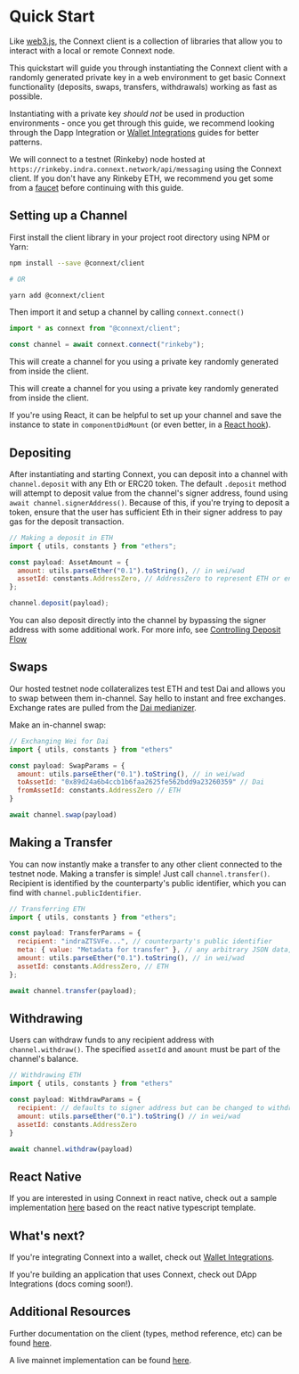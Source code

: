# Quick Start

Like [web3.js](https://web3js.readthedocs.io/), the Connext client is a collection of libraries that allow you to interact with a local or remote Connext node.

This quickstart will guide you through instantiating the Connext client with a randomly generated private key in a web environment to get basic Connext functionality (deposits, swaps, transfers, withdrawals) working as fast as possible.

Instantiating with a private key _should not_ be used in production environments - once you get through this guide, we recommend looking through the Dapp Integration or [Wallet Integrations](../user/walletIntegrations) guides for better patterns.

We will connect to a testnet (Rinkeby) node hosted at `https://rinkeby.indra.connext.network/api/messaging` using the Connext client. If you don't have any Rinkeby ETH, we recommend you get some from a [faucet](https://faucet.rinkeby.io/) before continuing with this guide.

## Setting up a Channel

First install the client library in your project root directory using NPM or Yarn:

```sh
npm install --save @connext/client

# OR

yarn add @connext/client
```

Then import it and setup a channel by calling `connext.connect()`

```javascript
import * as connext from "@connext/client";

const channel = await connext.connect("rinkeby");
```

This will create a channel for you using a private key randomly generated from inside the client.

This will create a channel for you using a private key randomly generated from inside the client.

If you're using React, it can be helpful to set up your channel and save the instance to state in `componentDidMount` (or even better, in a [React hook](https://reactjs.org/docs/hooks-intro.html)).

## Depositing

After instantiating and starting Connext, you can deposit into a channel with `channel.deposit` with any Eth or ERC20 token. The default `.deposit` method will attempt to deposit value from the channel's signer address, found using `await channel.signerAddress()`. Because of this, if you're trying to deposit a token, ensure that the user has sufficient Eth in their signer address to pay gas for the deposit transaction.

```javascript
// Making a deposit in ETH
import { utils, constants } from "ethers";

const payload: AssetAmount = {
  amount: utils.parseEther("0.1").toString(), // in wei/wad
  assetId: constants.AddressZero, // AddressZero to represent ETH or enter the token address
};

channel.deposit(payload);
```

You can also deposit directly into the channel by bypassing the signer address with some additional work. For more info, see [Controlling Deposit Flow](https://docs.connext.network/en/latest/user/advanced.html#controlling-deposit-flow)

## Swaps

Our hosted testnet node collateralizes test ETH and test Dai and allows you to swap between them in-channel. Say hello to instant and free exchanges. Exchange rates are pulled from the [Dai medianizer](https://developer.makerdao.com/feeds/).

Make an in-channel swap:

```javascript
// Exchanging Wei for Dai
import { utils, constants } from "ethers"

const payload: SwapParams = {
  amount: utils.parseEther("0.1").toString(), // in wei/wad
  toAssetId: "0x89d24a6b4ccb1b6faa2625fe562bdd9a23260359" // Dai
  fromAssetId: constants.AddressZero // ETH
}

await channel.swap(payload)
```

## Making a Transfer

You can now instantly make a transfer to any other client connected to the testnet node. Making a transfer is simple! Just call `channel.transfer()`. Recipient is identified by the counterparty's public identifier, which you can find with `channel.publicIdentifier`.

```javascript
// Transferring ETH
import { utils, constants } from "ethers";

const payload: TransferParams = {
  recipient: "indraZTSVFe...", // counterparty's public identifier
  meta: { value: "Metadata for transfer" }, // any arbitrary JSON data, or omit
  amount: utils.parseEther("0.1").toString(), // in wei/wad
  assetId: constants.AddressZero, // ETH
};

await channel.transfer(payload);
```

## Withdrawing

Users can withdraw funds to any recipient address with `channel.withdraw()`. The specified `assetId` and `amount` must be part of the channel's balance.

```javascript
// Withdrawing ETH
import { utils, constants } from "ethers"

const payload: WithdrawParams = {
  recipient: // defaults to signer address but can be changed to withdraw to any recipient
  amount: utils.parseEther("0.1").toString() // in wei/wad
  assetId: constants.AddressZero
}

await channel.withdraw(payload)
```

## React Native

If you are interested in using Connext in react native, check out a sample implementation [here](https://github.com/ConnextProject/ConnextReactNative) based on the react native typescript template.

## What's next?

If you're integrating Connext into a wallet, check out [Wallet Integrations](../user/walletIntegrations).

If you're building an application that uses Connext, check out DApp Integrations (docs coming soon!).

## Additional Resources

Further documentation on the client (types, method reference, etc) can be found [here](../user/clientAPI).

A live mainnet implementation can be found [here](https://daicard.io).
